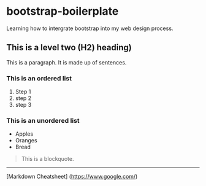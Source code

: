 # bootstrap-boilerplate
Learning how to intergrate bootstrap into my web design process.
## This is a level two (H2) heading) 

This is a paragraph. It is made up of sentences. 

### This is an ordered list 
1. Step 1 
2. step 2
3. step 3


### This is an unordered list
* Apples
* Oranges 
* Bread

> This is a blockquote.

---

[Markdown Cheatsheet] (https://www.google.com/)


